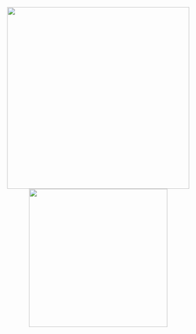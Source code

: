 <div align="center">

<img width=425 src="https://github-readme-stats.vercel.app/api?username=xyz2094&show_icons=true&theme=github_dark_dimmed">
<img width=323 src="https://github-readme-stats.vercel.app/api/top-langs/?username=xyz2094&layout=compact&theme=github_dark_dimmed">

</div>

